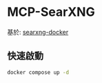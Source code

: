 # MCP-SearXNG

基於: [searxng-docker](https://github.com/searxng/searxng/tree/2e62eb5d68d875c49e32229103a4fd75fe26c104)

## 快速啟動

```bash
docker compose up -d
```